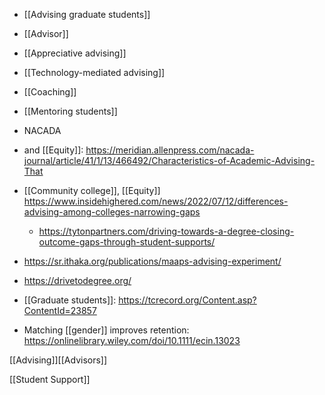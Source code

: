   - [[Advising graduate students]]
  - [[Advisor]]
  - [[Appreciative advising]]
  -  [[Technology-mediated advising]]
  - [[Coaching]]
  - [[Mentoring students]]

  - NACADA

  - and [[Equity]]:
    https://meridian.allenpress.com/nacada-journal/article/41/1/13/466492/Characteristics-of-Academic-Advising-That

  - [[Community college]],
    [[Equity]]
    https://www.insidehighered.com/news/2022/07/12/differences-advising-among-colleges-narrowing-gaps
      - https://tytonpartners.com/driving-towards-a-degree-closing-outcome-gaps-through-student-supports/

  - https://sr.ithaka.org/publications/maaps-advising-experiment/

  - https://drivetodegree.org/

  - [[Graduate students]]:
    https://tcrecord.org/Content.asp?ContentId=23857

  - Matching [[gender]] improves retention:
    https://onlinelibrary.wiley.com/doi/10.1111/ecin.13023

[[Advising]][[Advisors]]

[[Student Support]]